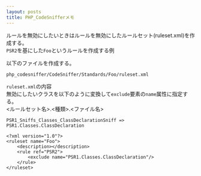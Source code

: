 ```yaml
---
layout: posts
title: PHP_CodeSnifferメモ 
---
```


ルールを無効にしたいときはルールを無効にしたルールセット(ruleset.xml)を作成する。  
`PSR2`を基にした`Foo`というルールを作成する例  

以下のファイルを作成する。

```
php_codesniffer/CodeSniffer/Standards/Foo/ruleset.xml
```

`ruleset.xml`の内容  
無効にしたいクラスを以下のように変換して`exclude`要素の`name`属性に指定する。  
<ルールセット名>.<種類>.<ファイル名>

```
PSR1_Sniffs_Classes_ClassDeclarationSniff => PSR1.Classes.ClassDeclaration
```

```
<?xml version="1.0"?>
<ruleset name="Foo">
    <description></description>
    <rule ref="PSR2">
        <exclude name="PSR1.Classes.ClassDeclaration"/>
    </rule>
</ruleset>
```
